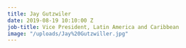 ```yaml
---
title: Jay Gutzwiler
date: 2019-08-19 10:10:00 Z
job-title: Vice President, Latin America and Caribbean
image: "/uploads/Jay%20Gutzwiller.jpg"
---
```


